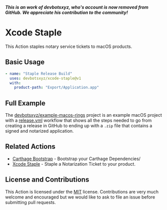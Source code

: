 ___This is an work of devbotsxyz, who's account is now removed from GitHub.  We appreciate his contribution to the community!___

# Xcode Staple

This Action staples notary service tickets to macOS products.

## Basic Usage

```yaml
- name: "Staple Release Build"
  uses: devbotsxyz/xcode-staple@v1
  with:
    product-path: "Export/Application.app"
```

## Full Example

The [devbotsxyz/example-macos-rings](https://github.com/devbotsxyz/example-macos-rings) project is an example macOS project with a [release.yml](https://github.com/devbotsxyz/example-macos-rings/.github/workflows/release.yml) workflow that shows all the steps needed to go from creating a release in GitHub to ending up with a `.zip` file that contains a signed and notarized application.

## Related Actions

 * [Carthage Bootstrap](https://github.com/marketplace/actions/xcode-staple) - Bootstrap your Carthage Dependencies/
 * [Xcode Staple](https://github.com/marketplace/actions/xcode-staple) - Staple a Notarization Ticket to your product.

## License and Contributions

This Action is licensed under the [MIT](LICENSE) license. Contributions are very much welcome and encouraged but we would like to ask to file an issue before submitting pull requests. 

